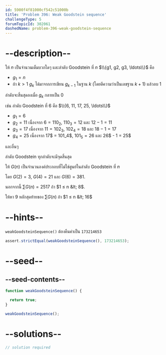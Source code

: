 ```yaml
---
id: 5900f4f81000cf542c51000b
title: 'Problem 396: Weak Goodstein sequence'
challengeType: 5
forumTopicId: 302061
dashedName: problem-396-weak-goodstein-sequence
---
```


# --description--

ให้ $n$ เป็นจำนวนเต็มบวกใดๆ และลำดับ Goodstein ที่ $n$ $\\{g1, g2, g3, \ldots\\}$ คือ

- $g_1 = n$
- ถ้า $k > 1$ $g_k$ ได้มาจากการเขียน $g_{k - 1}$ ในฐาน $k$ (โดยตีความว่าเป็นเลขฐาน $k + 1$) แล้วลบ 1

ลำดับจะสิ้นสุดลงเมื่อ $g_k$ กลายเป็น 0

เช่น ลำดับ Goodstein ที่ $6$ คือ $\\{6, 11, 17, 25, \ldots\\}$

- $g_1 = 6$
- $g_2 = 11$ เนื่องจาก $6 = 110_2$, $110_3 = 12$ และ $12 - 1 = 11$
- $g_3 = 17$ เนื่องจาก $11 = 102_3$, $102_4 = 18$ และ $18 - 1 = 17$
- $g_4 = 25$ เนื่องจาก 17$ = 101_4$, $101_5 = 26$ และ 26$ - 1 = 25$

และอื่นๆ

ลำดับ Goodstein ทุกลำดับจะมีจุดสิ้นสุด

ให้ $G(n)$ เป็นจำนวนองค์ประกอบที่ไม่ใช่ศูนย์ในลำดับ Goodstein ที่ $n$

โดย $G(2) = 3$, $G(4) = 21$ และ $G(6) = 381$.

นอกจากนี้ $\sum G(n) = 2517$ ถ้า $1 ≤ n &lt; 8$.

ให้หา 9 หลักสุดท้ายของ $\sum G(n)$ ถ้า $1 ≤ n &lt; 16$

# --hints--

`weakGoodsteinSequence()` ต้องคืนค่าเป็น `173214653`

```js
assert.strictEqual(weakGoodsteinSequence(), 173214653);
```

# --seed--

## --seed-contents--

```js
function weakGoodsteinSequence() {

  return true;
}

weakGoodsteinSequence();
```

# --solutions--

```js
// solution required
```
